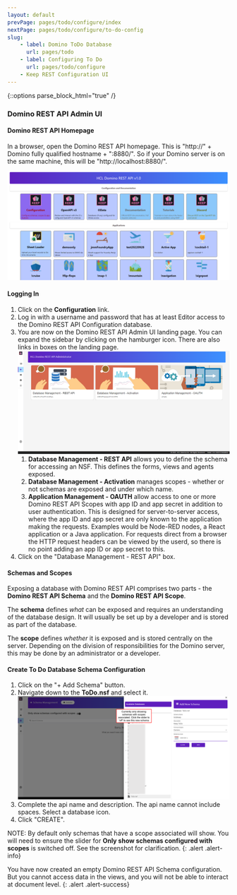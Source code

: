 ```yaml
---
layout: default
prevPage: pages/todo/configure/index
nextPage: pages/todo/configure/to-do-config
slug:
    - label: Domino ToDo Database
      url: pages/todo
    - label: Configuring To Do
      url: pages/todo/configure
    - Keep REST Configuration UI
---
```


{::options parse_block_html="true" /}

### Domino REST API Admin UI

#### Domino REST API Homepage

In a browser, open the Domino REST API homepage. This is "http://" + Domino fully qualified hostname + ":8880/". So if your Domino server is on the same machine, this will be "http://localhost:8880/".

![Project KEEP Homepage](../images/configure/project-keep-landing.png)

#### Logging In

1. Click on the **Configuration** link.
1. Log in with a username and password that has at least Editor access to the Domino REST API Configuration database.
1. You are now on the Domino REST API Admin UI landing page. You can expand the sidebar by clicking on the hamburger icon. There are also links in boxes on the landing page.
   ![HCL KEEP Admin Landing Page](../images/configure/project-keep-homepage.png)
   1. **Database Management - REST API** allows you to define the schema for accessing an NSF. This defines the forms, views and agents exposed.
   1. **Database Management - Activation** manages scopes - whether or not schemas are exposed and under which name.
   1. **Application Management - OAUTH** allow access to one or more Domino REST API Scopes with app ID and app secret in addition to user authentication. This is designed for server-to-server access, where the app ID and app secret are only known to the application making the requests. Examples would be Node-RED nodes, a React application or a Java application. For requests direct from a browser the HTTP request headers can be viewed by the userd, so there is no point adding an app ID or app secret to this.
1. Click on the "Database Management - REST API" box.

#### Schemas and Scopes

Exposing a database with Domino REST API comprises two parts - the **Domino REST API Schema** and the **Domino REST API Scope**.

The **schema** defines _what_ can be exposed and requires an understanding of the database design. It will usually be set up by a developer and is stored as part of the database.

The **scope** defines _whether_ it is exposed and is stored centrally on the server. Depending on the division of responsibilities for the Domino server, this may be done by an administrator or a developer.

#### Create To Do Database Schema Configuration

1. Click on the "+ Add Schema" button.
1. Navigate down to the **ToDo.nsf** and select it.
   ![ToDo Keep](../images/configure/to-do-keep-db.png)
1. Complete the api name and description. The api name cannot include spaces. Select a database icon.
1. Click "CREATE".

NOTE: By default only schemas that have a scope associated will show. You will need to ensure the slider for **Only show schemas configured with scopes** is switched off. See the screenshot for clarification.
{: .alert .alert-info}

You have now created an empty Domino REST API Schema configuration. But you cannot access data in the views, and you will not be able to interact at document level.
{: .alert .alert-success}
